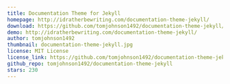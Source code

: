 ```yaml
---
title: Documentation Theme for Jekyll
homepage: http://idratherbewriting.com/documentation-theme-jekyll/
download: https://github.com/tomjohnson1492/documentation-theme-jekyll/archive/gh-pages.zip
demo: http://idratherbewriting.com/documentation-theme-jekyll/
author: tomjohnson1492
thumbnail: documentation-theme-jekyll.jpg
license: MIT License
license_link: https://github.com/tomjohnson1492/documentation-theme-jekyll/blob/gh-pages/licenses/LICENSE.txt
github_repo: tomjohnson1492/documentation-theme-jekyll
stars: 230
---
```

